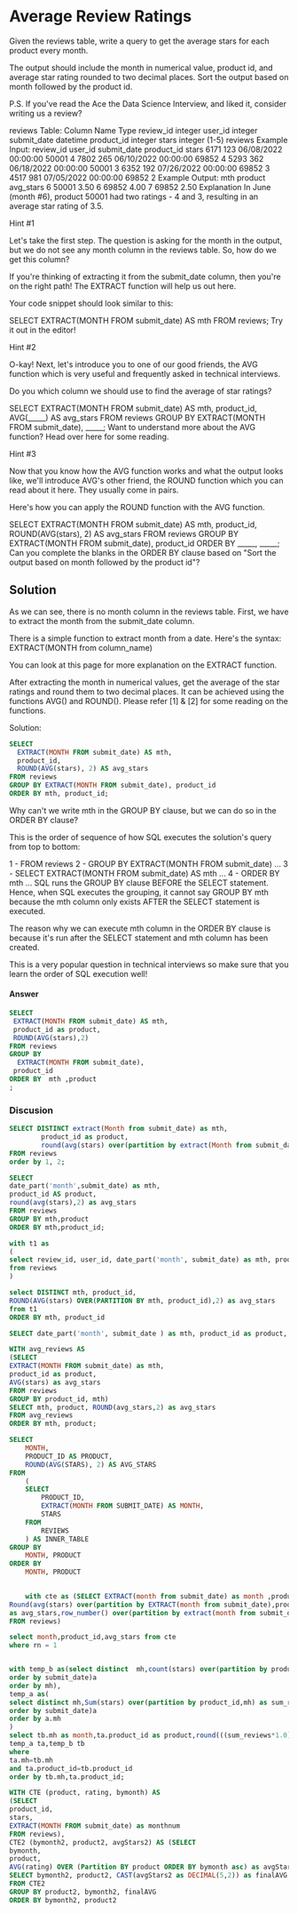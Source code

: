 # Average Review Ratings
Given the reviews table, write a query to get the average stars for each product every month.

The output should include the month in numerical value, product id, and average star rating rounded to two decimal places. Sort the output based on month followed by the product id.

P.S. If you've read the Ace the Data Science Interview, and liked it, consider writing us a review?

reviews Table:
Column Name	Type
review_id	integer
user_id	integer
submit_date	datetime
product_id	integer
stars	integer (1-5)
reviews Example Input:
review_id	user_id	submit_date	product_id	stars
6171	123	06/08/2022 00:00:00	50001	4
7802	265	06/10/2022 00:00:00	69852	4
5293	362	06/18/2022 00:00:00	50001	3
6352	192	07/26/2022 00:00:00	69852	3
4517	981	07/05/2022 00:00:00	69852	2
Example Output:
mth	product	avg_stars
6	50001	3.50
6	69852	4.00
7	69852	2.50
Explanation
In June (month #6), product 50001 had two ratings - 4 and 3, resulting in an average star rating of 3.5.


Hint #1

Let's take the first step. The question is asking for the month in the output, but we do not see any month column in the reviews table. So, how do we get this column?

If you're thinking of extracting it from the submit_date column, then you're on the right path! The EXTRACT function will help us out here.

Your code snippet should look similar to this:

SELECT EXTRACT(MONTH FROM submit_date) AS mth
FROM reviews;
Try it out in the editor!

Hint #2

O-kay! Next, let's introduce you to one of our good friends, the AVG function which is very useful and frequently asked in technical interviews.

Do you which column we should use to find the average of star ratings?

SELECT 
  EXTRACT(MONTH FROM submit_date) AS mth,
  product_id,
  AVG(_____) AS avg_stars
FROM reviews
GROUP BY EXTRACT(MONTH FROM submit_date), _____;
Want to understand more about the AVG function? Head over here for some reading.

Hint #3

Now that you know how the AVG function works and what the output looks like, we'll introduce AVG's other friend, the ROUND function which you can read about it here. They usually come in pairs.

Here's how you can apply the ROUND function with the AVG function.

SELECT 
  EXTRACT(MONTH FROM submit_date) AS mth,
  product_id,
  ROUND(AVG(stars), 2) AS avg_stars
FROM reviews
GROUP BY EXTRACT(MONTH FROM submit_date), product_id
ORDER BY _____, _____;
Can you complete the blanks in the ORDER BY clause based on "Sort the output based on month followed by the product id"?

## Solution
As we can see, there is no month column in the reviews table. First, we have to extract the month from the submit_date column.

There is a simple function to extract month from a date. Here's the syntax: EXTRACT(MONTH from column_name)

You can look at this page for more explanation on the EXTRACT function.

After extracting the month in numerical values, get the average of the star ratings and round them to two decimal places. It can be achieved using the functions AVG() and ROUND(). Please refer [1] & [2] for some reading on the functions.

Solution:
```sql
SELECT 
  EXTRACT(MONTH FROM submit_date) AS mth,
  product_id,
  ROUND(AVG(stars), 2) AS avg_stars
FROM reviews
GROUP BY EXTRACT(MONTH FROM submit_date), product_id
ORDER BY mth, product_id;
```
Why can't we write mth in the GROUP BY clause, but we can do so in the ORDER BY clause?

This is the order of sequence of how SQL executes the solution's query from top to bottom:

1 - FROM reviews
2 - GROUP BY EXTRACT(MONTH FROM submit_date) ...
3 - SELECT EXTRACT(MONTH FROM submit_date) AS mth ...
4 - ORDER BY mth ...
SQL runs the GROUP BY clause BEFORE the SELECT statement. Hence, when SQL executes the grouping, it cannot say GROUP BY mth because the mth column only exists AFTER the SELECT statement is executed.

The reason why we can execute mth column in the ORDER BY clause is because it's run after the SELECT statement and mth column has been created.

This is a very popular question in technical interviews so make sure that you learn the order of SQL execution well!
#### Answer
```sql
SELECT 
 EXTRACT(MONTH FROM submit_date) AS mth,
 product_id as product,
 ROUND(AVG(stars),2)
FROM reviews
GROUP BY 
  EXTRACT(MONTH FROM submit_date),
 product_id
ORDER BY  mth ,product 
;

```

### Discusion
```sql
SELECT DISTINCT extract(Month from submit_date) as mth,
        product_id as product,
        round(avg(stars) over(partition by extract(Month from submit_date), product_id), 2) avg_stars
FROM reviews
order by 1, 2;

SELECT 
date_part('month',submit_date) as mth,
product_id AS product,
round(avg(stars),2) as avg_stars
FROM reviews
GROUP BY mth,product
ORDER BY mth,product_id;

with t1 as
(
select review_id, user_id, date_part('month', submit_date) as mth, product_id, stars
from reviews
)

select DISTINCT mth, product_id, 
ROUND(AVG(stars) OVER(PARTITION BY mth, product_id),2) as avg_stars
from t1
ORDER BY mth, product_id

SELECT date_part('month', submit_date ) as mth, product_id as product, ROUND(AVG(stars),2) as avg_stars FROM reviews GROUP BY product_id, date_part('month', submit_date ) ORDER BY mth, product

WITH avg_reviews AS 
(SELECT 
EXTRACT(MONTH FROM submit_date) as mth, 
product_id as product, 
AVG(stars) as avg_stars 
FROM reviews 
GROUP BY product_id, mth) 
SELECT mth, product, ROUND(avg_stars,2) as avg_stars
FROM avg_reviews
ORDER BY mth, product;

SELECT
    MONTH, 
    PRODUCT_ID AS PRODUCT,
    ROUND(AVG(STARS), 2) AS AVG_STARS
FROM
    (
    SELECT
        PRODUCT_ID,
        EXTRACT(MONTH FROM SUBMIT_DATE) AS MONTH,
        STARS 
    FROM
        REVIEWS
    ) AS INNER_TABLE
GROUP BY 
    MONTH, PRODUCT
ORDER BY
    MONTH, PRODUCT
    

    with cte as (SELECT EXTRACT(month from submit_date) as month ,product_id,stars,
Round(avg(stars) over(partition by EXTRACT(month from submit_date),product_id),2)
as avg_stars,row_number() over(partition by extract(month from submit_date),product_id order by stars) as rn 
FROM reviews)

select month,product_id,avg_stars from cte 
where rn = 1


with temp_b as(select distinct  mh,count(stars) over(partition by product_id,mh) as total_no_rev,product_id from(SELECT EXTRACT(Month from submit_date) as mh,product_id,stars FROM reviews
order by submit_date)a
order by mh),
temp_a as(
select distinct mh,Sum(stars) over(partition by product_id,mh) as sum_reviews,product_id from( SELECT EXTRACT(Month from submit_date) as mh,product_id,stars FROM reviews
order by submit_date)a
order by a.mh
)
select tb.mh as month,ta.product_id as product,round(((sum_reviews*1.0)/(total_no_rev)),2) as avg_stars from
temp_a ta,temp_b tb
where 
ta.mh=tb.mh
and ta.product_id=tb.product_id
order by tb.mh,ta.product_id;

WITH CTE (product, rating, bymonth) AS 
(SELECT 
product_id, 
stars, 
EXTRACT(MONTH FROM submit_date) as monthnum 
FROM reviews),
CTE2 (bymonth2, product2, avgStars2) AS (SELECT 
bymonth,
product,
AVG(rating) OVER (Partition BY product ORDER BY bymonth asc) as avgStars FROM CTE)
SELECT bymonth2, product2, CAST(avgStars2 as DECIMAL(5,2)) as finalAVG
FROM CTE2
GROUP BY product2, bymonth2, finalAVG
ORDER BY bymonth2, product2
```


